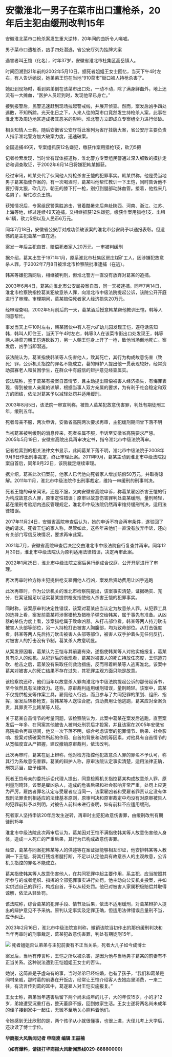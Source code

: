 # 安徽淮北一男子在菜市出口遭枪杀，20年后主犯由缓刑改判15年

安徽淮北菜市口枪杀案发生重大逆转，20年间的曲折令人唏嘘。

男子菜市口遭枪杀，凶手四处潜逃，省公安厅列为挂牌大案

遇害者叫王恺（化名），时年37岁，安徽省淮北市杜集区高岳镇人。

时间回溯到21年前的2002年5月10日。据死者姐姐王女士回忆，当天下午4时左右，有人告诉她说，她弟弟王恺在当地“910菜市”街口被人持枪杀害了。

她赶到现场时，看到弟弟倒在该菜市出口处，一动不动，除了满身鲜血外，地上还流有一大摊血，“医护人员赶到时，发现他早已身亡。”

接到报警后，民警迅速赶到现场拉起警戒线，并展开侦查。然而，案发后凶手四处逃散，不知所踪。光天化日之下，人来人往的菜市口竟然发生持枪杀人案，此事在淮北市及周边地区造成极其恶劣的影响，淮北警方立即成立专案组全力进行侦破。

相关知情人士称，随后安徽省公安厅将此案列为省厅挂牌大案，省公安厅主要负责人指示淮北警方加大破案力度，迅速破案。

全国追捕49天，专案组抓获12名嫌犯，缴获作案用猎枪1支，砍刀5把

记者检索发现，当时曾有媒体报道称，淮北警方专案组民警通过深入细致的摸排走访和调查取证，于2002年6月14日将嫌犯韩某抓获。

经过审讯，韩某交代了伙同他人持枪杀害王恺的犯罪事实。韩某供称，他是受当地男子葛某指使作案的，有一次喝酒时，葛某叫他帮忙教训一下王恺，同时告诉他不要打得太狠，砍几刀，朝王的膝下打一枪，别打到腿部动脉血管。接着，他找来几名男子，帮忙砍杀王恺。

获知情况后，专案组民警乘胜追击，冒着酷暑先后奔赴陕西、河南、浙江、江苏、上海等地，经过连续49天追捕，又相继抓获12名嫌犯，缴获作案用猎枪1支、出租车1辆，砍刀5把以及人民币6万元。

同年7月18日，安徽省公安厅对成功侦破该案的淮北市公安局予以通报表彰。但遗憾的是主犯葛某一直在逃。

案发一年后主犯自首，赔偿死者家人20万元，一审被判缓刑

据介绍，葛某出生于1971年1月，原系淮北市杜集区房庄煤矿工人，因涉嫌犯故意杀人罪，于2002年7月8日被淮北市检察院批准逮捕（在逃）。

韩某等嫌犯落网后，相继被判刑，但淮北警方一直没有放弃对葛某的追捕。

2003年6月4日，葛某向淮北市公安局投案自首，同一天被逮捕。同年7月14日，淮北市检察院指控葛某犯故意杀人罪，向淮北市中级法院提起公诉，该院公开开庭进行了审理。审理期间，葛某赔偿死者家人经济损失20万元。

经审理查明，2002年5月前后的一天，葛某酒后授意韩某帮他教训王恺，韩等人同意帮忙。

事发当天上午10时左右，韩某团伙中有人在六矿幼儿园发现王恺，遂电话告知韩，韩叫人盯住王，当天下午4时左右，韩等3人在该菜市街出口处发现王，韩等两人持菜刀朝王恺连砍数刀，另一人朝王恺身上开了一枪，致他当场倒地死亡。案发后，凶手当即潜逃。

该法院认为，葛某指使韩某等人伤害他人，致其死亡，其行为构成故意伤害（致死）罪，公诉机关指控的罪名不能成立，葛的辩护人提出他一贯表现较好，经常资助孤寡老人和贫困学生，在群众中有威信的辩护意见经查属实。

该法院称，鉴于葛某有投案自首情节，且主动提出赔偿被害人经济损失，有悔罪表现，得到被害人亲属的谅解，根据当事人双方亲属的要求，为有利于社会稳定和双方的团结，依法对葛某予以减轻处罚并适用缓刑。

2003年8月5日，该法院一审宣判称，被告人葛某犯故意伤害罪，判处有期徒刑三年，缓刑五年。

死者母亲不服，两次申诉，安徽省高院两次要求再审，主犯缓刑期间曾下落不明

当初葛某被判缓刑的消息传来，死者亲属不服，申诉至安徽省高院要求严惩。2005年5月19日，安徽省高院出具再审决定书，指令淮北市中级法院再审。

记者检索到的相关法律文书显示，此间葛某下落不明，淮北市中级法院于2008年9月9日作出刑事裁定，终止审理此案。2011年9月，葛某主动到淮北市中级法院投案自首后，同年9月22日，该院裁定继续审理。

据介绍，葛某此次归案前，他家人已代他向死者家人增加赔偿50万元，并取得谅解。2011年11月，淮北市中级法院作出刑事裁定，维持一审缓刑的刑事判决。

死者王恺的母亲闻讯，还是不服，又向安徽省高院申诉，称葛某雇凶杀害王恺的行为构成故意杀人罪，原审定性错误；原审以故意伤害罪判处葛某缓刑，量刑畸轻，葛在缓刑考验期内违反管理规定，淮北市中级法院仍然再审维持缓刑判决，适用法律错误。

2017年11月24日，安徽省高院审查后认为，她的申诉不符合再审条件，遂驳回了她的请求。死者王恺的家人称，尽管如此，这些年来他们一直没有放弃申诉，还向有关部门写信反映情况，要求再审此案。

2021年7月，安徽省高院审查后决定交由淮北市中级法院自行复查并再审。同年12月30日，淮北市中级法院认为原判适用法律错误，决定再审此案。

2022年1月25日，淮北市中级法院立案后另行组成合议庭，公开开庭进行了审理。

再次再审时检方称主犯提供枪支雇佣他人行凶，案发后资助费用让凶手逃跑

此次再审时，作为公诉机关的淮北市检察院提出，该案事实清楚，证据确实、充分，在案证据足以证实葛某提供枪支指使他人杀害王恺的犯罪事实。

同时称，该案原审判决定性错误，该案对葛某应当认定为故意杀人罪。从犯罪工具的选择上看，案发前葛某将涉案猎枪及猎枪子弹交给韩某，属于事先有准备。从凶器的杀伤力度上看，涉案猎枪属于致命凶器。从打击部位看，韩某等两人持刀砍击被害人头部等部位，另一人持枪打击被害人胸腹部，均为致命部位。从打击强度看，韩某等两人先后持刀砍击被害人头部等部位，被害人双手护着头无任何反抗，对被害人的打击没有节制，葛某杀人故意明显。

从案发原因看，葛某认为王恺与其前妻有染，遂指使韩某等人对他实施报复，葛某具有杀人的动机。从犯罪后的表现看，葛某对被害人的死亡持放任态度，王恺遭刀砍、枪击之后，葛某没有采取任何救治措施，反而带着韩某等人逃离淮北。该案中葛某对被害人的死亡结果不存在过失，其犯罪主观方面只能是故意。

该检察院还称，他们当年以故意杀人罪向淮北市中级法院提起公诉的那份起诉书，至今依然具有法律效力。还称，原审裁判适用缓刑错误，量刑畸轻。该案中，葛某不仅提供枪支等作案工具，雇佣他人行凶，而且参与了共同犯罪的策划、组织、指挥，案发后转移枪支，将韩某等人送往合肥，资助费用让他逃跑，葛某应对全案负责，其罪责不比韩某等人轻。

关于葛某自首情节的考量问题，该检察院认为，此案中葛某在案发后逃跑，直至案发后一年多、在同案其他被告人被判处刑罚后才投案，并且该案在2005年安徽省高院指令再审期间，他又一次下落不明，综合考虑该案的犯罪情节、后果、社会影响、投案对侦破案件所起的作用、自首的背景和动机等因素，对他具有自首情节的从宽幅度宜从严把握，建议撤销原审裁判，依法改判。

此次再审时，葛某在庭上辩称，他对检方指控他犯故意杀人罪的罪名不予认可，称其行为系故意伤害罪。葛某的辩护人称，原审法院认定事实清楚，适用法律正确，刑罚适当，应予维持。

死者王恺母亲的委托诉讼代理人提出，同意检察机关指控葛某构成故意杀人罪，原判量刑畸轻，该案是雇凶杀人，造成的危害后果和社会影响非常严重，处罚上应更为严厉，雇凶者罪名认定与受雇者应当同一，该案雇凶者和受雇者罪责认定没有体现刑法罪责刑相适应的法律基本原则，原审判决和原审裁定中均没有对原审被告人的犯罪前科予以列明，对被告人前科未进行查明，如有前科不应适用缓刑。

死者家人坚持申诉20年后发生逆转，再审时主犯犯故意伤害罪，由缓刑改判有期徒刑15年

淮北市中级法院此次再审后认为，葛某因对王恺不满指使韩某等人故意伤害他人身体，造成一人死亡的严重后果，其行为已构成故意伤害罪。

经查，葛某与同案犯韩某等人的供述等在案证据能够相互印证，他安排韩某等人教训一下王恺，将其打残或者腿打断，不足以认定他具有故意杀人的主观故意，公诉机关指控的罪名不能成立。

葛某指使韩某等人故意伤害他人，在共同犯罪中起主要作用，系主犯，应当按照其所参与的或者组织、指挥的全部犯罪事实进行处罚。他主动向公安机关投案，并如实供述自己的罪行，构成自首，予以从轻处罚。他已对被害人家属积极赔偿并取得谅解，依法从轻处罚。

该法院称，综合葛某的犯罪手段、情节及后果，依法不适用缓刑，对葛某辩护人提出的辩护意见不予采纳。原判认定事实及定罪正确，但适用法律错误且量刑不当，应予纠正。

2023年2月16日，淮北市中级法院宣判称，撤销该院当初作出的那份缓刑判决和当年再审时的刑事裁定，葛某犯故意伤害罪，判处有期徒刑15年。

![](https://inews.gtimg.com/om_bt/OOIIzvLG3Wg8JSy9-dUhIdoClmF6K1GqRxg-g12l_GYDoAA/1000)
死者姐姐否认弟弟与主犯前妻有不正当关系，死者大儿子如今成博士

案发后，当地有传言称，王恺之所以被杀害，是因为他与当地男子葛某的前妻有不正当关系。这种说法遭到王恺姐姐王女士的否认。

她说，这简直是子虚乌有的事，当时弟弟已经结婚，也有了孩子，“我们和葛某是同村亲戚，那时葛的前妻在开饭店，经常让王恺介绍客人去她店里消费，一来二往，有流言传到葛的耳中，葛遂雇人对王恺实施报复。”

王女士称，弟弟当年遇害后留下两个尚未成年的儿子，大的年仅15岁，小的才12岁，弟媳遭受沉重打击，整天萎靡不振，回到娘家生活。王女士遂将两名尚未成年的侄子接到家中一起住，无微不至地关心照料着他们。

令她感到无比欣慰的是，两个孩子从小就很懂事，也很上进，大侄儿考上大学后，还攻读了博士学位。

**华商报大风新闻记者 申晓渡 编辑 王喆楠**

**（如有爆料，请拨打华商报大风新闻热线029-88880000）**

